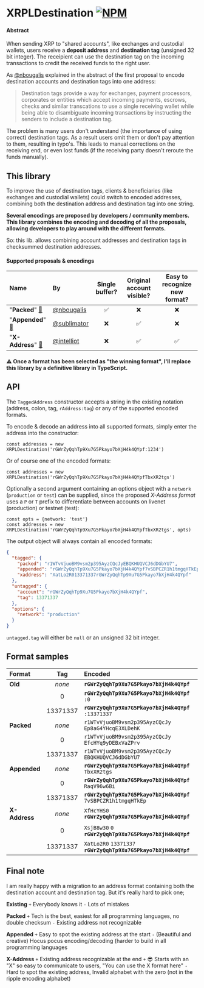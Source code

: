 # XRPLDestination [![NPM](https://img.shields.io/npm/v/xrpl-destination.svg)](https://npmjs.org/package/xrpl-destination) 

#### Abstract

When sending XRP to "shared accounts", like exchanges and custodial wallets, users receive a **deposit address** and **destination tag** (unsigned 32 bit integer). The receipient can use the destination tag on the incoming transactions to credit the received funds to the right user. 

As [@nbougalis](https://github.com/xrp-community/standards-drafts/issues/6) explained in the abstract of the first proposal to encode destination accounts and destination tags into one address:
> Destination tags provide a way for exchanges, payment processors, corporates or entities which accept incoming payments, escrows, checks and similar transcations to use a single receiving wallet while being able to disambiguate incoming transactions by instructing the senders to include a destination tag.

The problem is many users don't understand (the importance of using correct) destination tags. As a result users omit them or don't pay attention to them, resulting in typo's. This leads to manual corrections on the receiving end, or even lost funds (if the receiving party doesn't reroute the funds manually).

## This library

To improve the use of destination tags, clients & beneficiaries (like exchanges and custodial wallets) could switch to encoded addresses, combining both the destination address and destination tag into one string. 

**Several encodings are proposed by developers / community members. This library combines the encoding and decoding of all the proposals, allowing developers to play around with the different formats.**

So: this lib. allows combining account addresses and destination tags in checksummed destination addresses.

#### Supported proposals & encodings

| Name             | By           | Single buffer? | Original account visible? | Easy to recognize new format? |
| :---             | :---         | :---:          | :---:                     | :---:                    |
| "**Packed**" [🔗](https://github.com/xrp-community/standards-drafts/issues/6) | [@nbougalis](https://github.com/nbougalis) |  ✅ | ❌ | ❌ |
| "**Appended**" [🔗](https://github.com/sublimator/x-address-codec/tree/nd-tagged-addresses) | [@sublimator](https://github.com/sublimator) | ❌ | ✅ | ❌ |
| "**X-Address**" [🔗](https://github.com/intelliot/x-address-proposal) | [@intelliot](https://github.com/intelliot) | ❌ | ✅ | ✅ |

#### ⚠️ Once a format has been selected as "the winning format", I'll replace this library by a definitive library in **TypeScript**.

## API

The `TaggedAddress` constructor accepts a string in the existing notation (address, colon, tag, `rAddress:tag`) or any of the supported encoded formats.

To encode & decode an address into all supported formats, simply enter the address into the constructor:

```javacsript
const addresses = new XRPLDestination('rGWrZyQqhTp9Xu7G5Pkayo7bXjH4k4QYpf:1234')
```

Or of course one of the encoded formats:

```javacsript
const addresses = new XRPLDestination('rGWrZyQqhTp9Xu7G5Pkayo7bXjH4k4QYpfTbxXR2tgs')
```

Optionally a second argument containing an options object with a `network` (`production` or `test`) can be supplied, since the proposed _X-Address format_ uses a `P` or `T` prefix to differentiate between accounts on livenet (production) or testnet (test):

```javacsript
const opts = {network: 'test'}
const addresses = new XRPLDestination('rGWrZyQqhTp9Xu7G5Pkayo7bXjH4k4QYpfTbxXR2tgs', opts)
```

The output object will always contain all encoded formats:

```json
{
  "tagged": {
    "packed": "r1WTvVjuoBM9vsm2p395AyzCQcJyEBQKHUQVCJ6dDGbYU7",
    "appended": "rGWrZyQqhTp9Xu7G5Pkayo7bXjH4k4QYpf7vSBPCZR1h1tmgqHTkEp",
    "xaddress": "XatLo2R013371337rGWrZyQqhTp9Xu7G5Pkayo7bXjH4k4QYpf"
  },
  "untagged": {
    "account": "rGWrZyQqhTp9Xu7G5Pkayo7bXjH4k4QYpf",
    "tag": 13371337
  },
  "options": {
    "network": "production"
  }
}

```

`untagged.tag` will either be `null` or an unsigned 32 bit integer.


## Format samples

| Format | Tag | Encoded |
| :--- | :---: | :--- |
| **Old** | _none_ | **`rGWrZyQqhTp9Xu7G5Pkayo7bXjH4k4QYpf`** |
| | 0 | **`rGWrZyQqhTp9Xu7G5Pkayo7bXjH4k4QYpf`** `:0` |
| | 13371337 | **`rGWrZyQqhTp9Xu7G5Pkayo7bXjH4k4QYpf`** `:13371337` |
| **Packed** | _none_ | `r1WTvVjuoBM9vsm2p395AyzCQcJy` `Ep8aG4YHcqE3XLDehK` |
| | 0 | `r1WTvVjuoBM9vsm2p395AyzCQcJy` `EfcHYq9yDEBxVaZPrv` |
| | 13371337 |`r1WTvVjuoBM9vsm2p395AyzCQcJy` `EBQKHUQVCJ6dDGbYU7` |
| **Appended** | _none_ | **`rGWrZyQqhTp9Xu7G5Pkayo7bXjH4k4QYpf`** `TbxXR2tgs` |
| | 0 | **`rGWrZyQqhTp9Xu7G5Pkayo7bXjH4k4QYpf`** `RaqV96w6Bi` |
| | 13371337 | **`rGWrZyQqhTp9Xu7G5Pkayo7bXjH4k4QYpf`** `7vSBPCZR1h1tmgqHTkEp` |
| **X-Address** | _none_ | `XfHcYHS0` **`rGWrZyQqhTp9Xu7G5Pkayo7bXjH4k4QYpf`** |
| | 0 | `XsjB8w30` `0` **`rGWrZyQqhTp9Xu7G5Pkayo7bXjH4k4QYpf`** |
| | 13371337 |`XatLo2R0` `13371337` **`rGWrZyQqhTp9Xu7G5Pkayo7bXjH4k4QYpf`** |

## Final note

I am really happy with a migration to an address format containing both the destination account and destination tag. But it's really hard to pick one;

**Existing**
`+` Everybody knows it
`-` Lots of mistakes

**Packed**
`+` Tech is the best, easiest for all programming languages, no double checksum
`-` Existing address not recognizable

**Appended**
`+` Easy to spot the existing address at the start
`-` (Beautiful and creative) Hocus pocus encoding/decoding (harder to build in all programming languages

**X-Address**
`+` Existing address recognizable at the end
`+` 😎 Starts with an "X" so easy to communicate to users, "You can use the X format here" 
`-` Hard to spot the existing address, Invalid alphabet with the zero (not in the ripple encoding alphabet)

